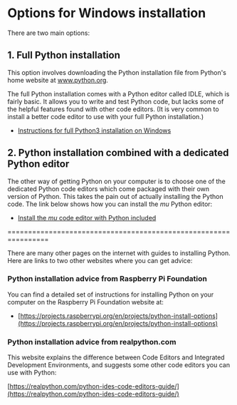# Options for Windows installation

There are two main options:

## 1. Full Python installation

 This option involves downloading the Python installation file from Python's home website at www.python.org.

 The full Python installation comes with a Python editor called IDLE, which is fairly basic. It allows you to write and test Python code, but lacks some of the helpful features found with other code editors. (It is very common to install a better code editor to use with your full Python installation.)

* [Instructions for full Python3 installation on Windows](Windows-full-installation/README.md)

## 2. Python installation combined with a dedicated Python editor

The other way of getting Python on your computer is to choose one of the dedicated Python code editors which come packaged with their own version of Python. This takes the pain out of actually installing the Python code. The link below shows how you can install the *mu* Python editor:

* [Install the *mu* code editor with Python included](Windows-mu-editor/README.md)

================================================================

There are many other pages on the internet with guides to installing Python. Here are links to two other websites where you can get advice:

### Python installation advice from Raspberry Pi Foundation

You can find a detailed set of instructions for installing Python on your computer on the Raspberry Pi Foundation website at:

* [https://projects.raspberrypi.org/en/projects/python-install-options](https://projects.raspberrypi.org/en/projects/python-install-options)

### Python installation advice from realpython.com

This website explains the difference between Code Editors and Integrated Development Environments, and suggests some other code editors you can use with Python:

[https://realpython.com/python-ides-code-editors-guide/](https://realpython.com/python-ides-code-editors-guide/)
